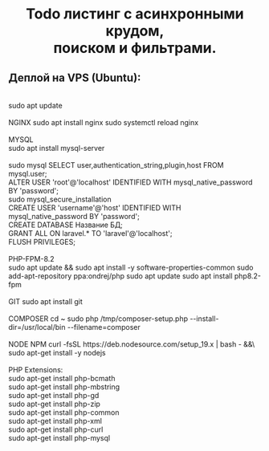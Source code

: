 <h1 align="center">
  Todo листинг с асинхронными крудом,<br>поиском и фильтрами.
</h1>
<h2>Деплой на VPS (Ubuntu):</h2><br>
sudo apt update<br><br>
NGINX
sudo apt install nginx
sudo systemctl reload nginx<br><br>
MYSQL<br>
sudo apt install mysql-server<br><br>
sudo mysql
SELECT user,authentication_string,plugin,host FROM mysql.user;<br>
ALTER USER 'root'@'localhost' IDENTIFIED WITH mysql_native_password BY 'password';<br>
sudo mysql_secure_installation<br>
CREATE USER 'username'@'host' IDENTIFIED WITH mysql_native_password BY 'password';<br>
CREATE DATABASE Название БД;<br>
GRANT ALL ON laravel.* TO 'laravel'@'localhost';<br>
FLUSH PRIVILEGES;<br><br>
PHP-FPM-8.2<br>
sudo apt update && sudo apt install -y software-properties-common 
sudo add-apt-repository ppa:ondrej/php 
sudo apt update
sudo apt install php8.2-fpm<br><br>
GIT
sudo apt install git<br><br>
COMPOSER
cd ~
sudo php /tmp/composer-setup.php --install-dir=/usr/local/bin --filename=composer<br><br>
NODE NPM
curl -fsSL https://deb.nodesource.com/setup_19.x | bash - &&\
sudo apt-get install -y nodejs<br><br>
PHP Extensions:<br>
sudo apt-get install php-bcmath<br>
sudo apt-get install php-mbstring<br>
sudo apt-get install php-gd<br>
sudo apt-get install php-zip<br>
sudo apt-get install php-common<br>
sudo apt-get install php-xml<br>
sudo apt-get install php-curl<br>
sudo apt-get install php-mysql
